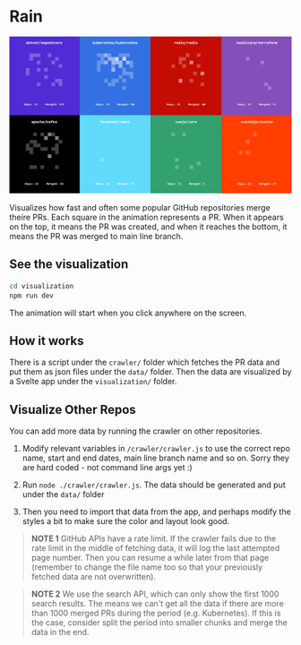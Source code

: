 # Rain

![](cover.png)

Visualizes how fast and often some popular GitHub repositories merge theire PRs. Each square in the animation represents a PR. When it appears on the top, it means the PR was created, and when it reaches the bottom, it means the PR was merged to main line branch.

## See the visualization

```sh
cd visualization
npm run dev
```

The animation will start when you click anywhere on the screen.

## How it works

There is a script under the `crawler/` folder which fetches the PR data and put them as json files under the `data/` folder. Then the data are visualized by a Svelte app under the `visualization/` folder.

## Visualize Other Repos

You can add more data by running the crawler on other repositories.

1. Modify relevant variables in `/crawler/crawler.js` to use the correct repo name, start and end dates, main line branch name and so on. Sorry they are hard coded - not command line args yet :)

2. Run `node ./crawler/crawler.js`. The data should be generated and put under the `data/` folder

3. Then you need to import that data from the app, and perhaps modify the styles a bit to make sure the color and layout look good.

> **NOTE 1** GitHub APIs have a rate limit. If the crawler fails due to the rate limit in the middle of fetching data, it will log the last attempted page number. Then you can resume a while later from that page (remember to change the file name too so that your previously fetched data are not overwritten).

> **NOTE 2** We use the search API, which can only show the first 1000 search results. The means we can't get all the data if there are more than 1000 merged PRs during the period (e.g. Kubernetes). If this is the case, consider split the period into smaller chunks and merge the data in the end.